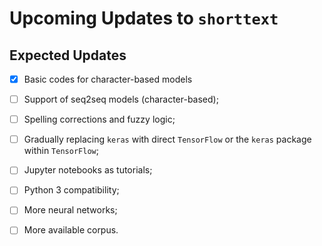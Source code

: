 Upcoming Updates to `shorttext`
===============================

Expected Updates
----------------

- [x] Basic codes for character-based models
- [ ] Support of seq2seq models (character-based);
- [ ] Spelling corrections and fuzzy logic;
- [ ] Gradually replacing `keras` with direct `TensorFlow` or the `keras` package within `TensorFlow`;
- [ ] Jupyter notebooks as tutorials;
- [ ] Python 3 compatibility;
- [ ] More neural networks;
- [ ] More available corpus.

